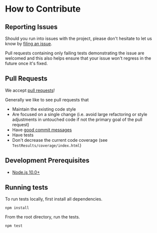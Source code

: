 # How to Contribute

## Reporting Issues

Should you run into issues with the project, please don't hesitate to let us know by
[filing an issue](https://github.com/axa-group/arm-template-merge/issues/new).

Pull requests containing only failing tests demonstrating the issue are welcomed
and this also helps ensure that your issue won't regress in the future once it's fixed.

## Pull Requests

We accept [pull requests](https://github.com/axa-group/arm-template-merge/pull/new/master)!

Generally we like to see pull requests that

- Maintain the existing code style
- Are focused on a single change (i.e. avoid large refactoring or style adjustments in untouched code if not the primary goal of the pull request)
- Have [good commit messages](https://chris.beams.io/posts/git-commit/)
- Have tests
- Don't decrease the current code coverage (see `TestResults/coverage/index.html`)

## Development Prerequisites

- [Node.js 10.0+](https://nodejs.org/)

## Running tests

To run tests locally, first install all dependencies.

```shell
npm install
```

From the root directory, run the tests.

```shell
npm test
```
